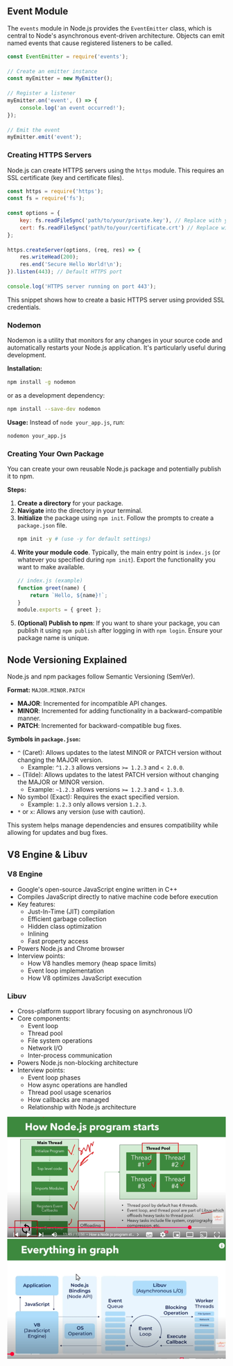 ## Event Module
The `events` module in Node.js provides the `EventEmitter` class, which is central to Node's asynchronous event-driven architecture. Objects can emit named events that cause registered listeners to be called.

```javascript
const EventEmitter = require('events');

// Create an emitter instance
const myEmitter = new MyEmitter();

// Register a listener
myEmitter.on('event', () => {
    console.log('an event occurred!');
});

// Emit the event
myEmitter.emit('event');
```

### Creating HTTPS Servers
Node.js can create HTTPS servers using the `https` module. This requires an SSL certificate (key and certificate files).

```javascript
const https = require('https');
const fs = require('fs');

const options = {
    key: fs.readFileSync('path/to/your/private.key'), // Replace with your key file path
    cert: fs.readFileSync('path/to/your/certificate.crt') // Replace with your cert file path
};

https.createServer(options, (req, res) => {
    res.writeHead(200);
    res.end('Secure Hello World!\n');
}).listen(443); // Default HTTPS port

console.log('HTTPS server running on port 443');
```
This snippet shows how to create a basic HTTPS server using provided SSL credentials.

### Nodemon
Nodemon is a utility that monitors for any changes in your source code and automatically restarts your Node.js application. It's particularly useful during development.

**Installation:**
```bash
npm install -g nodemon
```
or as a development dependency: 
```bash
npm install --save-dev nodemon
```

**Usage:**
Instead of `node your_app.js`, run:
```bash
nodemon your_app.js
```

### Creating Your Own Package
You can create your own reusable Node.js package and potentially publish it to npm.

**Steps:**
1.  **Create a directory** for your package.
2.  **Navigate** into the directory in your terminal.
3.  **Initialize** the package using `npm init`. Follow the prompts to create a `package.json` file.
    ```bash
    npm init -y # (use -y for default settings)
    ```
4.  **Write your module code**. Typically, the main entry point is `index.js` (or whatever you specified during `npm init`). Export the functionality you want to make available.
    ```javascript
    // index.js (example)
    function greet(name) {
        return `Hello, ${name}!`;
    }
    module.exports = { greet };
    ```
5.  **(Optional) Publish to npm**: If you want to share your package, you can publish it using `npm publish` after logging in with `npm login`. Ensure your package name is unique.

## Node Versioning Explained
Node.js and npm packages follow Semantic Versioning (SemVer).

**Format:** `MAJOR.MINOR.PATCH`

*   **MAJOR**: Incremented for incompatible API changes.
*   **MINOR**: Incremented for adding functionality in a backward-compatible manner.
*   **PATCH**: Incremented for backward-compatible bug fixes.

**Symbols in `package.json`:**

*   `^` (Caret): Allows updates to the latest MINOR or PATCH version without changing the MAJOR version.
    *   Example: `^1.2.3` allows versions `>= 1.2.3` and `< 2.0.0`.
*   `~` (Tilde): Allows updates to the latest PATCH version without changing the MAJOR or MINOR version.
    *   Example: `~1.2.3` allows versions `>= 1.2.3` and `< 1.3.0`.
*   No symbol (Exact): Requires the exact specified version.
    *   Example: `1.2.3` only allows version `1.2.3`.
*   `*` or `x`: Allows any version (use with caution).

This system helps manage dependencies and ensures compatibility while allowing for updates and bug fixes.

## V8 Engine & Libuv

### V8 Engine
- Google's open-source JavaScript engine written in C++
- Compiles JavaScript directly to native machine code before execution
- Key features:
    - Just-In-Time (JIT) compilation
    - Efficient garbage collection
    - Hidden class optimization
    - Inlining
    - Fast property access
- Powers Node.js and Chrome browser
- Interview points:
    - How V8 handles memory (heap space limits)
    - Event loop implementation
    - How V8 optimizes JavaScript execution

### Libuv
- Cross-platform support library focusing on asynchronous I/O
- Core components:
    - Event loop
    - Thread pool
    - File system operations
    - Network I/O
    - Inter-process communication
- Powers Node.js non-blocking architecture
- Interview points:
    - Event loop phases
    - How async operations are handled
    - Thread pool usage scenarios
    - How callbacks are managed
    - Relationship with Node.js architecture


![How Node.js works!!](image.png)
![How Nodejs Works](image-1.png)
